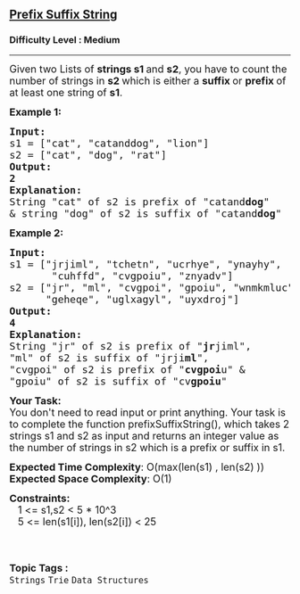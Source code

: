 <h2><a href="https://practice.geeksforgeeks.org/problems/5be83263c7f2cb866c60b23b73bb38f88de2461c/1">Prefix Suffix String</a></h2><h3>Difficulty Level : Medium</h3><hr><div class="problems_problem_content__Xm_eO" bis_skin_checked="1"><p><span style="font-size:18px">Given two Lists of <strong>strings s1 </strong>and <strong>s2</strong>, you have to count the number&nbsp;of strings in <strong>s2 </strong>which is either a <strong>suffix </strong>or <strong>prefix </strong>of at least one string of <strong>s1</strong>.</span></p>

<p><strong><span style="font-size:18px">Example 1:</span></strong></p>

<pre><span style="font-size:18px"><strong>Input:</strong></span>
<span style="font-size:18px">s1 = ["cat", "catanddog", "lion"]
s2 = ["cat", "dog", "rat"]</span>
<span style="font-size:18px"><strong>Output: 
2</strong></span>
<span style="font-size:18px"><strong>Explanation:</strong> 
String "cat" of s2 is prefix of "catand<strong>dog</strong>"
&amp; string "dog" of s2 is suffix of "catand<strong>dog</strong>" </span>
</pre>

<p><strong><span style="font-size:18px">Example 2:</span></strong></p>

<pre><span style="font-size:18px"><strong>Input:</strong></span> 
<span style="font-size:18px">s1 = ["jrjiml", "tchetn", "ucrhye", "ynayhy", 
&nbsp;      "cuhffd", "cvgpoiu", "znyadv"]
s2 = ["jr", "ml", "cvgpoi", "gpoiu", "wnmkmluc", 
&nbsp;     "geheqe", "uglxagyl", "uyxdroj"]</span> 
<span style="font-size:18px"><strong>Output: 
4
Explanation:</strong> 
String "jr" of s2 is prefix of "<strong>jr</strong>jiml", 
"ml" of s2 is suffix of "jrji<strong>ml</strong>", 
"cvgpoi" of s2 is prefix of "<strong>cvgpoi</strong>u" &amp;
"gpoiu" of s2 is suffix of "cv<strong>gpoiu</strong>"</span><strong>
</strong></pre>

<p><span style="font-size:18px"><strong>Your Task:</strong></span><br>
<span style="font-size:18px">You don't need to read input or print anything. Your task is to complete the function prefixSuffixString(), which takes 2 strings s1 and s2&nbsp;as input and returns an integer value as the number of strings in s2 which is a prefix or suffix in s1.</span></p>

<p><span style="font-size:18px"><strong>Expected Time Complexity</strong>: O(max(len(s1) , len(s2) ))<br>
<strong>Expected Space Complexity</strong>: O(1)</span></p>

<p><span style="font-size:18px"><strong>Constraints:</strong><br>
&nbsp;&nbsp;&nbsp;1 &lt;= s1,s2&nbsp;&lt; 5&nbsp;* 10^3<br>
&nbsp; &nbsp;5 &lt;= len(s1[i]), len(s2[i]) &lt; 25</span><br>
&nbsp;</p>
</div><br><p><span style=font-size:18px><strong>Topic Tags : </strong><br><code>Strings</code>&nbsp;<code>Trie</code>&nbsp;<code>Data Structures</code>&nbsp;